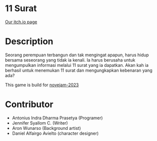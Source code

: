 # 11 Surat
[Our itch.io page](https://inra.itch.io/11-surat)
# Description 
Seorang perempuan terbangun dan tak mengingat apapun, harus hidup bersama seseorang yang tidak ia kenali. Ia harus berusaha untuk mengumpulkan informasi melalui 11 surat yang ia dapatkan. Akan kah ia berhasil untuk menemukan 11 surat dan mengungkapkan kebenaran yang ada?

This game is build for [novejam-2023](https://itch.io/jam/novejam-2023)

# Contributor
- Antonius Indra Dharma Prasetya (Programer)
- Jennifer Syallom C. (Writer)
- Aron Wunarso (Background artist)
- Daniel Alfairgo Avielto (character designer)
